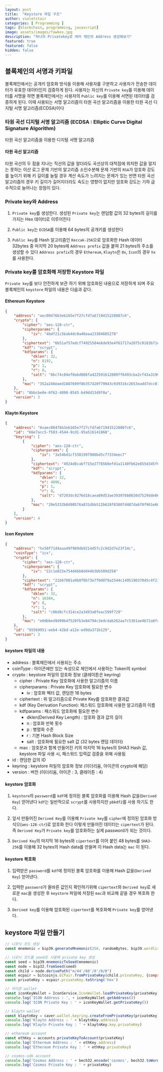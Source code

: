 ```yaml
---
layout: post
title:  "Keystore 파일 구조"
author: violetstair
categories: [ Programming ]
tags: [blockchain, programming, javascript]
image: assets/images/fawkes.jpg
description: "하나의 Privatekey로 여러 체인의 Address 생성해보기"
featured: true
featured: false
hidden: false
---
```


## 블록체인의 서명과 키파일

블록체인에서는 공개키 암호화 방식을 이용해 사용자를 구분하고 사용자가 전송한 데이터가 유효한 데이터인지 검증하게 된다.
사용자는 자신의 `Private key`를 이용해 데이터를 서명을 하면 블록체인에서는 사용자의 `Public key`를 이용해 서면된 데이터를 검증하게 된다.
이때 사용되는 서명 알고리즘이 타원 곡선 알고리즘을 이용한 타원 곡선 디지털 서명 알고리즘(ECDSA)이다

### 타원 곡선 디지털 서명 알고리즘 (ECDSA : Elliptic Curve Digital Signature Algorithm)

타원 곡선 알고리즘을 이용한 디지털 서명 알고리즘

#### 타원 곡선 알고리즘

타원 곡선의 두 점을 지나는 직선의 값을 알더라도 곡선상의 대척점에 위치한 값을 알지는 못하는 이산 로그 문제 기반의 알고리즘
소인수분해 문제 기반의 `RSA`가 암호화 강도를 높이기 위해 키 길이를 늘릴 경우 계산 속도가 느려지는 문제가 있는 반면
타원 곡선 알고리즘의 경우 키 길이가 길어지더라도 속도는 영향이 없지만 암호화 강도는 기하 급수적으로 늘어나는 장점이 있다.

### Private key와 Address

1. `Private key`를 생성한다. 생성된 `Private key`는 랜덤함 값의 32 bytes의 길이를 가지는 Hex 데이터로 이루어진다

2. `Public key`는 `ECDSA`를 이용해 64 bytes의 공개키를 생성한다

3. `Public key`를 Hash 알고리즘인 `Keccak-256`으로 암호화한 Hash 데이터 32bytes 중 마지막 20 bytes에 `Address prefix` 값을 붙여 21 bytes의 주소를 생성할 수 있다
   `Address prefix`의 경우 `Ethereum`, `Klaytn`은 `0x`, `Icon`의 경우 `hx`를 사용한다.

### Private key를 암호화해 저장한 Keystore 파일

`Private key`를 보다 안전하게 보관 하기 위해 암호화된 내용으로 저장하게 되며 주요 블록체인의 `keystore` 파일의 내용은 다음과 같다.

#### Ethereum Keystore

```json
{
    "address": "aec00476b3eb165e7f27cfd7a6719415220807c6",
    "crypto": {
        "cipher": "aes-128-ctr",
        "cipherparams": {
            "iv": "4bdf21c5bab4dc0a46eaa23384685278"
        },
        "ciphertext": "6b51af57edcf74925584e6de93e4f61717a2075c0183b71ed103033830d04e74",
        "kdf": "scrypt",
        "kdfparams": {
            "dklen": 32,
            "n": 8192,
            "p": 1,
            "r": 8,
            "salt": "8bc74c04ef0abd806fa422591612809ff6493cba2cf43a3190c9065ea292b99a"
        },
        "mac": "352a248eaed1887699f8b357420f79943c939316c2653eadd7dcc0179896029b"
    },
    "id": "8bbcbe0e-0f62-4890-8545-b49dd13d9f0a",
    "version": 3
}
```

#### Klaytn Keystore

```json
{
    "address": "0xaec00476b3eb165e7f27cfd7a6719415220807c6",
    "id": "66e7acc5-f583-4544-9cd1-95a516141860",
    "keyring": [
        {
            "cipher": "aes-128-ctr",
            "cipherparams": {
                "iv": "3a54bd1cf3381997988bd5cf7334eec7"
            },
            "ciphertext": "4924d8cabf715e2778568efd1a1140fb62e855d345f6796294cf7ed10f4146f8",
            "kdf": "scrypt",
            "kdfparams": {
                "dklen": 32,
                "n": 4096,
                "p": 1,
                "r": 8,
                "salt": "d7203dc9276d18caea89d53ae393976b0020d7529dde0661bf6ccd63e2dad184"
            },
            "mac": "29e5332b8d90576a831dbb512b628f83807d487da670f961e665d0619f185700"
        }
    ],
    "version": 4
}
```

#### Icon Keystore

```json
{
    "address": "hx50f71d4aaa49f989db9214d5fc2c9d2d7e23f34c",
    "coinType": "icx",
    "crypto": {
        "cipher": "aes-128-ctr",
        "cipherparams": {
            "iv": "22c1e822e754d4bb0dd44b3bb509d250"
        },
        "ciphertext": "21b67001a9b0f0b73e7f0d8f9a2544c149519037045c4f21a599839ffeb02812",
        "kdf": "scrypt",
        "kdfparams": {
            "dklen": 32,
            "n": 16384,
            "p": 8,
            "r": 1,
            "salt": "c06d8cfc314ce2a3493a0feac599f729"
        },
        "mac": "e0dbbed9d99b4f520fb3e84794c3edcdab262aa7c5361ae4b72a8fc5ae32ab9f"
    },
    "id": "955b9951-eeb4-42bd-a12e-ed9da371b129",
    "version": 3
}
```

#### keystore 파일의 내용

* address : 블록체인에서 사용되는 주소
* coinType : 아이콘에만 있는 속성으로 체인에서 사용하는 Token의 symbol
* crypto : keystore 파일의 암호화 정보 (클레이튼은 keyring)
  * cipher : Private Key 암호화에 사용한 알고리즘의 이름
  * cipherparams : Private Key 암호화에 필요한 변수
    * iv : 암호화 벡터 값, 랜덤한 16 bytes
  * ciphertext : 위 알고리즘으로 Private Key를 암호화한 결과값
  * kdf (Key Derivation Function): 패스워드 암호화에 사용한 알고리즘의 이름
  * kdfparams : 패스워드 암호화에 필요한 변수
    * dklen(Derived Key Length) : 암호화 결과 값의 길이
    * n : 암호화 반복 횟수
    * p : 병렬화 수준
    * r : 기본 Hash Block Size
    * salt : 암호화에 필요한 salt 값 (32 bytes 랜덤 데이터)
  * mac : 암호문과 함께 만들어진 키의 마지막 16 bytes의 SHA3 Hash 값, keystore 파일 사용 시, 패스워드 입력값 검증을 위해 사용됨
* id : 랜덤한 값의 ID
* keyring : keystore 파일의 암호화 정보 (이더리움, 아이콘의 crypto에 해당)
* version : 버전 (이더리움, 아이콘 : 3, 클레이튼 : 4)

#### keystore 암호화

1. `keystore`의 `password`를 `kdf`에 정의된 블록 암호화를 이용해 Hash 값을(`Derived Key`) 얻어낸다
   `kdf`는 일반적으로 `scrypt`를 사용하지만 `pbkdf2`를 사용 하기도 한다.

2. 앞서 만들어진 `Derived Key`를 이용해 `Private key`를 `cipher`에 정의된 암호화 방식으(`aes-128-ctr`)로 암호화 한다
   이렇게 만들어진 데이터는 `cipertext`가 된다.
   즉 `Derived Key`가 `Private key`를 암호화하는 실제 password가 되는 것이다.

3. `Derived Key`의 마지막 16 bytes와 `cipertext`를 이어 붙인 48 bytes를 `SHA3-256`를 이용해 32 bytes의 Hash data를 만들며
   이 Hash data는 `mac` 이 된다.

#### keystore 복호화

1. 입력받은 `password`를 `kdf`에 정의된 블록 암호화를 이용해 Hash 값을(`Derived Key`) 얻어낸다.

2. 입력한 `password`가 올바른 값인지 확인하기위해 `cipertext`와 `Derived key`로 새로운 `mac`을 생성한 후 `keystore` 파일에 저장된 `mac`과 비교해 같을 경우 복호화 한다.

3. `Derived key`를 이용해 암호화된 `cipertext`를 복호화해 `Private key`를 얻어낸다.

## keystore 파일 만들기

```javascript
// 니모닉 코드 생성
const mnemonic = bip39.generateMnemonic(256, randomBytes, bip39.wordlists.korean)

// 니모닉 코드를 seed로 사용해 private key 생성
const seed = bip39.mnemonicToSeed(mnemonic)
const node = bip32.fromSeed(seed)
const child = node.derivePath("m/44'/60'/0'/0/0")
const ecpair = bitcoinjs.ECPair.fromPrivateKey(child.privateKey, {compressed : false})
const privateKey = ecpair.privateKey.toString('hex')

// 아이콘 wallet
const iconKeyWallet = IconService.IconWallet.loadPrivateKey(privateKey)
console.log('ICON Address : ', + iconKeyWallet.getAddress())
console.log('ICON Private Key : ' + iconKeyWallet.getPrivateKey())

// klaytn wallet
const klaytnKey = caver.wallet.keyring.createFromPrivateKey(privateKey)
console.log('Klaytn Address : ' + klaytnKey.address)
console.log('Klaytn Private Key : ' + klaytnKey.key.privateKey)

// ethereum account
const ethKey = accounts.privateKeyToAccount(privateKey)
console.log('Ethereum Address : ' + ethKey.address)
console.log('Ethereum Private Key : ' + ethKey.privateKey)

// cosmos-sdk account
console.log('Cosmos Address : ' + bech32.encode('cosmos', bech32.toWords(child.identifier)))
console.log('Cosmos Private Key : ' + privateKey)
```
